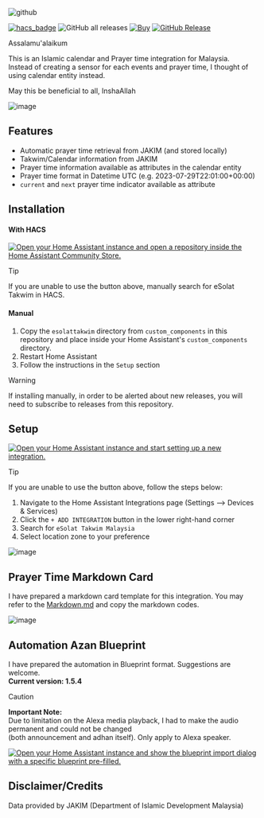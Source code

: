 ![github](https://github.com/user-attachments/assets/2e1c97c0-6b48-4953-8a32-38f1e9a4d052)

[![hacs_badge](https://img.shields.io/badge/HACS-Integration-41BDF5.svg)](https://github.com/hacs/integration)
![GitHub all releases](https://img.shields.io/badge/dynamic/json?color=41BDF5&logo=home-assistant&label=Download%20Count&suffix=%20installs&cacheSeconds=15600&url=https://analytics.home-assistant.io/custom_integrations.json&query=$.esolattakwim.total)
[![Buy](https://img.shields.io/badge/Belanja-Coffee-yellow.svg)](https://zubirco.de/buymecoffee)
[![GitHub Release](https://img.shields.io/github/release/zubir2k/homeassistant-esolattakwim.svg)](https://github.com/zubir2k/homeassistant-esolattakwim/releases/)

Assalamu'alaikum

This is an Islamic calendar and Prayer time integration for Malaysia. \
Instead of creating a sensor for each events and prayer time, I thought of using calendar entity instead.

May this be beneficial to all, InshaAllah

![image](https://github.com/user-attachments/assets/f6f2009b-b187-4d3b-905d-7e4b5dc16b1b)


## Features
- Automatic prayer time retrieval from JAKIM (and stored locally)
- Takwim/Calendar information from JAKIM
- Prayer time information available as attributes in the calendar entity
- Prayer time format in Datetime UTC (e.g. 2023-07-29T22:01:00+00:00)
- `current` and `next` prayer time indicator available as attribute

## Installation
#### With HACS
[![Open your Home Assistant instance and open a repository inside the Home Assistant Community Store.](https://my.home-assistant.io/badges/hacs_repository.svg)](https://my.home-assistant.io/redirect/hacs_repository/?owner=zubir2k&repository=homeassistant-esolattakwim&category=integration)

> [!Tip]
> If you are unable to use the button above, manually search for eSolat Takwim in HACS.

#### Manual
1. Copy the `esolattakwim` directory from `custom_components` in this repository and place inside your Home Assistant's `custom_components` directory.
2. Restart Home Assistant
3. Follow the instructions in the `Setup` section

> [!WARNING]
> If installing manually, in order to be alerted about new releases, you will need to subscribe to releases from this repository.

## Setup
[![Open your Home Assistant instance and start setting up a new integration.](https://my.home-assistant.io/badges/config_flow_start.svg)](https://my.home-assistant.io/redirect/config_flow_start/?domain=esolattakwim)

> [!Tip]
> If you are unable to use the button above, follow the steps below:
> 1. Navigate to the Home Assistant Integrations page (Settings --> Devices & Services)
> 2. Click the `+ ADD INTEGRATION` button in the lower right-hand corner
> 3. Search for `eSolat Takwim Malaysia`
> 4. Select location zone to your preference

![image](https://github.com/user-attachments/assets/7071de5a-1d22-4f89-9162-02fc1b5a782e)

## Prayer Time Markdown Card
I have prepared a markdown card template for this integration.
You may refer to the [Markdown.md](MARKDOWN.md) and copy the markdown codes.

![image](https://github.com/user-attachments/assets/4baee4b0-c824-43eb-8b4f-7d403a9b043b)

## Automation Azan Blueprint
I have prepared the automation in Blueprint format. Suggestions are welcome. \
**Current version: 1.5.4**

> [!Caution]
> **Important Note:** \
> Due to limitation on the Alexa media playback, I had to make the audio permanent and could not be changed \
> (both announcement and adhan itself). Only apply to Alexa speaker.

[![Open your Home Assistant instance and show the blueprint import dialog with a specific blueprint pre-filled.](https://my.home-assistant.io/badges/blueprint_import.svg)](https://my.home-assistant.io/redirect/blueprint_import/?blueprint_url=https%3A%2F%2Fgithub.com%2Fzubir2k%2Fhomeassistant-esolattakwim%2Fblob%2Fmain%2Fblueprints%2Fesolat_automation.yaml)

## Disclaimer/Credits
Data provided by JAKIM (Department of Islamic Development Malaysia)
